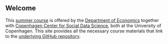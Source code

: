## Welcome
This [summer course](https://kurser.ku.dk/course/a%C3%98kk08216u/2021-2022) is offered by the [Department of Economics](https://econ.ku.dk) together with [Copenhagen Center for Social Data Science](https://sodas.ku.dk), both at the University of Copenhagen. This site provides all the necessary course materials that link to the [underlying GitHub repository](https://github.com/isdsucph/isds2021).
